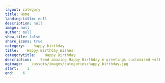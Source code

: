 ```yaml
---
layout: category
title: Home
landing-title: null
description: null
image: null
author: null
show_tile: false
share_icons: true
category:    happy_birthday
title:    Happy Birthday Wishes
categorytitle:    Happy Birthday
description:    Send amazing Happy Birthday e-greetings customised with your name
ogimage:    /assets/images/categories/happy_birthday.jpg
start:    1
end:    6
---
```

